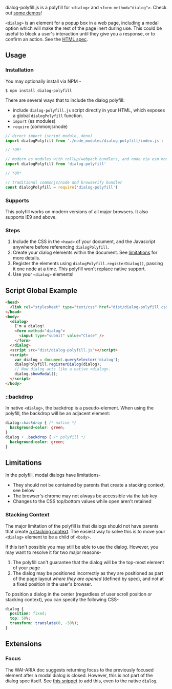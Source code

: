 dialog-polyfill.js is a polyfill for `<dialog>` and `<form method="dialog">`.
Check out [some demos](http://demo.agektmr.com/dialog/)!

`<dialog>` is an element for a popup box in a web page, including a modal option which will make the rest of the page inert during use.
This could be useful to block a user's interaction until they give you a response, or to confirm an action.
See the [HTML spec](https://html.spec.whatwg.org/multipage/forms.html#the-dialog-element).

## Usage

### Installation

You may optionally install via NPM -

    $ npm install dialog-polyfill


There are several ways that to include the dialog polyfill:

* include `dialog-polyfill.js` script directly in your HTML, which exposes a global `dialogPolyfill` function.
* `import` (es modules)
* `require` (commonjs/node)


```javascript
// direct import (script module, deno)
import dialogPolyfill from './node_modules/dialog-polyfill/index.js';

// *OR*

// modern es modules with rollup/webpack bundlers, and node via esm module
import dialogPolyfill from 'dialog-polyfill'

// *OR*

// traditional commonjs/node and browserify bundler
const dialogPolyfill = require('dialog-polyfill')
```


### Supports

This polyfill works on modern versions of all major browsers. It also supports IE9 and above.

### Steps

1. Include the CSS in the `<head>` of your document, and the Javascript anywhere before referencing `dialogPolyfill`.
2. Create your dialog elements within the document. See [limitations](#limitations) for more details.
3. Register the elements using `dialogPolyfill.registerDialog()`, passing it one node at a time. This polyfill won't replace native support.
4. Use your `<dialog>` elements!

## Script Global Example

```html
<head>
  <link rel="stylesheet" type="text/css" href="dist/dialog-polyfill.css" />
</head>
<body>
  <dialog>
    I'm a dialog!
    <form method="dialog">
      <input type="submit" value="Close" />
    </form>
  </dialog>
  <script src="dist/dialog-polyfill.js"></script>
  <script>
    var dialog = document.querySelector('dialog');
    dialogPolyfill.registerDialog(dialog);
    // Now dialog acts like a native <dialog>.
    dialog.showModal();
  </script>
</body>
```

### ::backdrop

In native `<dialog>`, the backdrop is a pseudo-element.
When using the polyfill, the backdrop will be an adjacent element:

```css
dialog::backdrop { /* native */
  background-color: green;
}
dialog + .backdrop { /* polyfill */
  background-color: green;
}
```

## Limitations

In the polyfill, modal dialogs have limitations-

- They should not be contained by parents that create a stacking context, see below
- The browser's chrome may not always be accessible via the tab key
- Changes to the CSS top/bottom values while open aren't retained

### Stacking Context

The major limitation of the polyfill is that dialogs should not have parents that create [a stacking context](https://developer.mozilla.org/en-US/docs/Web/CSS/CSS_Positioning/Understanding_z_index/The_stacking_context).
The easiest way to solve this is to move your `<dialog>` element to be a child of `<body>`.

If this isn't possible you may still be able to use the dialog.
However, you may want to resolve it for two major reasons-

1. The polyfill can't guarantee that the dialog will be the top-most element of your page
2. The dialog may be positioned incorrectly as they are positioned as part of the page layout _where they are opened_ (defined by spec), and not at a fixed position in the user's browser.

To position a dialog in the center (regardless of user scroll position or stacking context), you can specify the following CSS-

```css
dialog {
  position: fixed;
  top: 50%;
  transform: translate(0, -50%);
}
```

## Extensions

### Focus

The WAI-ARIA doc suggests returning focus to the previously focused element after a modal dialog is closed.
However, this is not part of the dialog spec itself.
See [this snippet](https://gist.github.com/samthor/babe9fad4a65625b301ba482dad284d1) to add this, even to the native `dialog`.
